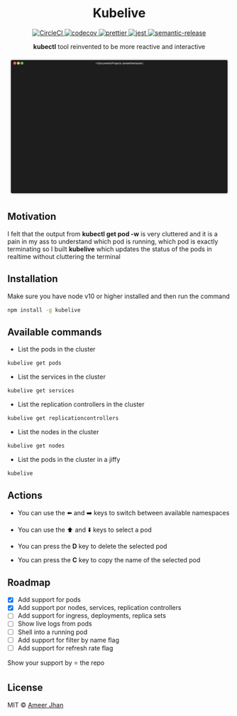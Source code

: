 <h1 align="center">Kubelive</h1>

<p align="center">
  <a href="https://circleci.com/gh/ameerthehacker/kubelive/tree/master">
    <img alt="CircleCI" src="https://img.shields.io/circleci/build/github/ameerthehacker/kubelive?style=flat-square" />
  </a>
  <a href="https://codecov.io/gh/ameerthehacker/kubelive">
    <img alt="codecov" src="https://img.shields.io/codecov/c/github/ameerthehacker/kubelive?style=flat-square" />
  </a>
  <a href="https://github.com/prettier/prettier">
    <img alt="prettier" src="https://img.shields.io/badge/code_style-prettier-ff69b4.svg?style=flat-square" />
  </a>
  <a href="https://jestjs.io/">
    <img alt="jest" src="https://img.shields.io/badge/tested%20with-jest-blue?style=flat-square" />
  </a>
  <a href="https://github.com/semantic-release/semantic-release">
    <img alt="semantic-release" src="https://img.shields.io/badge/%20%20%F0%9F%93%A6%F0%9F%9A%80-semantic--release-e10079.svg?style=flat-square" />
  </a>
</p>

<p align="center">
  <strong>kubectl</strong> tool reinvented to be more reactive and interactive
</p>
<p align="center">
  <img alt="Demo" src="https://github.com/ameerthehacker/project-assets/blob/master/kubelive/screenshots/kubelive-gif-hq.gif?raw=true" />
</p>

## Motivation

I felt that the output from **kubectl get pod -w** is very cluttered and it is a pain in my ass to understand which pod is running, which pod is exactly terminating so I built **kubelive** which updates the status of the pods in realtime without cluttering the terminal

## Installation

Make sure you have node v10 or higher installed and then run the command

```sh
npm install -g kubelive
```

## Available commands

- List the pods in the cluster

```sh
kubelive get pods
```

- List the services in the cluster

```sh
kubelive get services
```

- List the replication controllers in the cluster

```sh
kubelive get replicationcontrollers
```

- List the nodes in the cluster

```sh
kubelive get nodes
```

- List the pods in the cluster in a jiffy

```sh
kubelive
```

## Actions

- You can use the :arrow_left: and :arrow_right: keys to switch between available namespaces

- You can use the :arrow_up: and :arrow_down: keys to select a pod

- You can press the **D** key to delete the selected pod

- You can press the **C** key to copy the name of the selected pod

## Roadmap

- [x] Add support for pods
- [x] Add support por nodes, services, replication controllers
- [ ] Add support for ingress, deployments, replica sets
- [ ] Show live logs from pods
- [ ] Shell into a running pod
- [ ] Add support for filter by name flag
- [ ] Add support for refresh rate flag

Show your support by :star: the repo

## License

MIT © [Ameer Jhan](mailto:ameerjhanprof@gmail.com)
